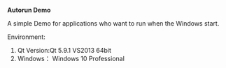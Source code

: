 **Autorun Demo**

A simple  Demo for applications who want to run when the Windows start.

Environment:
	
1. Qt Version:Qt 5.9.1 VS2013 64bit
2. Windows： Windows 10 Professional
